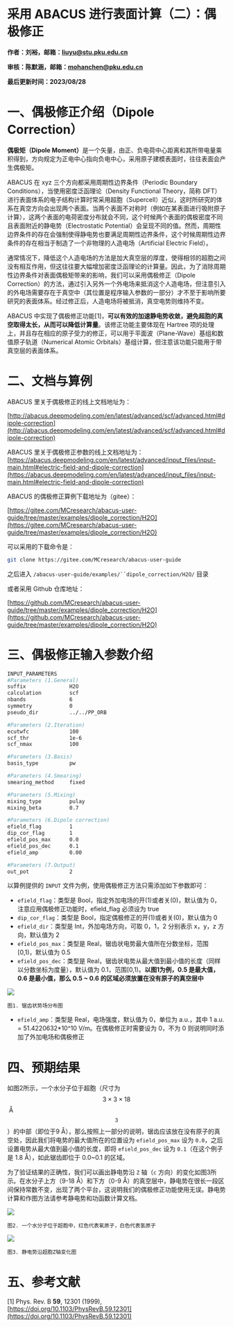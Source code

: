# 采用 ABACUS 进行表面计算（二）：偶极修正

<strong>作者：刘裕，邮箱：liuyu@stu.pku.edu.cn</strong>

<strong>审核：陈默涵，邮箱：mohanchen@pku.edu.cn</strong>

<strong>最后更新时间：2023/08/28</strong>

# 一、偶极修正介绍（Dipole Correction）

<strong>偶极矩（Dipole Moment）</strong>是一个矢量，由正、负电荷中心距离和其所带电量乘积得到，方向规定为正电中心指向负电中心，采用原子建模表面时，往往表面会产生偶极矩。

ABACUS 在 xyz 三个方向都采用周期性边界条件（Periodic Boundary Conditions），当使用密度泛函理论（Density Functional Theory，简称 DFT）进行表面体系的电子结构计算时常采用超胞（Supercell）近似，这时所研究的体系在真空方向会出现两个表面。当两个表面不对称时（例如在某表面进行吸附原子计算），这两个表面的电荷密度分布就会不同，这个时候两个表面的偶极密度不同且表面附近的静电势（Electrostatic Potential）会呈现不同的值。然而，周期性边界条件的存在会强制使得静电势也要满足周期性边界条件，这个时候周期性边界条件的存在相当于制造了一个非物理的人造电场（Artificial Electric Field）。

通常情况下，降低这个人造电场的方法是加大真空层的厚度，使得相邻的超胞之间没有相互作用，但这往往要大幅增加密度泛函理论的计算量。因此，为了消除周期性边界条件对表面偶极矩带来的影响，我们可以采用偶极修正（Dipole Correction）的方法，通过引入另外一个外电场来抵消这个人造电场，但注意引入的外电场需要存在于真空中（其位置是程序输入参数的一部分）才不至于影响所要研究的表面体系。经过修正后，人造电场将被抵消，真空电势则维持不变。

ABACUS 中实现了偶极修正功能[1]，<strong>可以有效的加速静电势收敛，避免超胞的真空取得太长，从而可以降低计算量</strong>。该修正功能主要体现在 Hartree 项的处理上，并且存在相应的原子受力的修正，可以用于平面波（Plane-Wave）基组和数值原子轨道（Numerical Atomic Orbitals）基组计算，但注意该功能只能用于带真空层的表面体系。

# 二、文档与算例

ABACUS 里关于偶极修正的线上文档地址为：

[http://abacus.deepmodeling.com/en/latest/advanced/scf/advanced.html#dipole-correction](http://abacus.deepmodeling.com/en/latest/advanced/scf/advanced.html#dipole-correction)

ABACUS 里关于偶极修正参数的线上文档地址为：[https://abacus.deepmodeling.com/en/latest/advanced/input_files/input-main.html#electric-field-and-dipole-correction](https://abacus.deepmodeling.com/en/latest/advanced/input_files/input-main.html#electric-field-and-dipole-correction)

ABACUS 的偶极修正算例下载地址为（gitee）：

[https://gitee.com/MCresearch/abacus-user-guide/tree/master/examples/dipole_correction/H2O](https://gitee.com/MCresearch/abacus-user-guide/tree/master/examples/dipole_correction/H2O)

可以采用的下载命令是：

```bash
git clone https://gitee.com/MCresearch/abacus-user-guide
```

之后进入 `/abacus-user-guide/examples/``dipole_correction/H2O/` 目录

或者采用 Github 仓库地址：

[https://github.com/MCresearch/abacus-user-guide/tree/master/examples/dipole_correction/H2O](https://github.com/MCresearch/abacus-user-guide/tree/master/examples/dipole_correction/H2O)

# 三、偶极修正输入参数介绍

```bash
INPUT_PARAMETERS
#Parameters (1.General)
suffix              H2O
calculation         scf
nbands              6
symmetry            0
pseudo_dir          ../../PP_ORB

#Parameters (2.Iteration)
ecutwfc             100
scf_thr             1e-6
scf_nmax            100

#Parameters (3.Basis)
basis_type          pw

#Parameters (4.Smearing)
smearing_method     fixed

#Parameters (5.Mixing)
mixing_type         pulay
mixing_beta         0.7

#Parameters (6.Dipole correction)
efield_flag         1
dip_cor_flag        1
efield_pos_max      0.0
efield_pos_dec      0.1
efield_amp          0.00

#Parameters (7.Output)
out_pot             2
```

以算例提供的 `INPUT` 文件为例，使用偶极修正方法只需添加如下参数即可：

- `efield_flag`：类型是 Bool，指定外加电场的开(1)或者关(0)，默认值为 0，注意应用偶极修正功能时，efield_flag 必须设为 true
- `dip_cor_flag`：类型是 Bool，指定偶极修正的开(1)或者关(0)，默认值为 0
- `efield_dir`：类型是 Int，外加电场方向，可取 0，1，2 分别表示 x，y，z 方向，默认值为 2
- `efield_pos_max`：类型是 Real，锯齿状电势最大值所在分数坐标，范围[0,1)，默认值为 0.5
- `efield_pos_dec`：类型是 Real，锯齿状电势从最大值到最小值的长度（同样以分数坐标为度量），默认值为 0.1，范围[0,1)。<strong>以图1为例，0.5 是最大值，0.6 是最小值，那么 0.5 ~ 0.6 的区域必须放置在没有原子的真空层中</strong>

![](picture/fig_surface2-1.png)

```
图1. 锯齿状势场分布图
```

- `efield_amp`：类型是 Real，电场强度，默认值为 0，单位为 a.u.，其中 1 a.u. = 51.4220632*10^10 V/m。在偶极修正时需要设为 0，不为 0 则说明同时添加了外加电场和偶极修正

# 四、预期结果

如图2所示，一个水分子位于超胞（尺寸为 $$3\times3\times18$$ Å$$^3$$）的中部（即位于9 Å），那么按照上一部分的说明，锯齿应该放在没有原子的真空处，因此我们将电势的最大值所在的位置设为 `efield_pos_max` 设为 `0.0`，之后设置电势从最大值到最小值的长度，即将 `efield_pos_dec` 设为 `0.1`（在这个例子是 1.8 Å），如此锯齿即位于 0.0~0.1 的区域。

为了验证结果的正确性，我们可以画出静电势沿 `Z` 轴（`c` 方向）的变化如图3所示。在水分子上方（9-18 Å）和下方（0-9 Å）的真空层中，静电势在很长一段区间保持常数不变，出现了两个平台，这说明我们的偶极修正功能使用无误。静电势计算和作图方法请参考静电势和功函数计算文档。

![](picture/fig_surface2-2.png)

```
图2. 一个水分子位于超胞中，红色代表氧原子，白色代表氢原子
```

![](picture/fig_surface2-3.png)

```
图3. 静电势沿超胞Z轴变化图
```

# 五、参考文献

[1] Phys. Rev. B <strong>59</strong>, 12301 (1999), [https://doi.org/10.1103/PhysRevB.59.12301](https://doi.org/10.1103/PhysRevB.59.12301)
